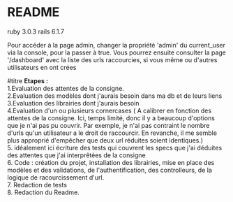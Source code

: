 # README
ruby 3.0.3
rails 6.1.7

Pour accéder à la page admin, changer la propriété 'admin' du current_user via la console, pour la passer à true. Vous pourrez ensuite consulter la page '/dashboard' avec la liste des urls raccourcies, si vous même ou d'autres utilisateurs en ont crées


#titre __Etapes :__  
1.Evaluation des attentes de la consigne.  
2.Evaluation des modèles dont j'aurais besoin dans ma db et de leurs liens  
3.Evaluation des librairies dont j'aurais besoin  
4.Evaluation d'un ou plusieurs cornercases ( A calibrer en fonction des attentes de la consigne. Ici, temps limité, donc il y a beaucoup d'options que je n'ai pas pu couvrir. Par exemple, je n'ai pas contraint le nombre d'urls qu'un utilisateur a le droit de raccourcir. En revanche, il me semble plus approprié d'empêcher que deux url réduites soient identiques.)  
5. idéalement ici écriture des tests qui couvrent les specs que j'ai déduites des attentes que j'ai interprêtées de la consigne  
6. Code : création du projet, installation des librairies, mise en place des modèles et des validations, de l'authentification, des controlleurs, de la logique de racourcissement d'url.  
7. Redaction de tests  
8. Redaction du Readme.
